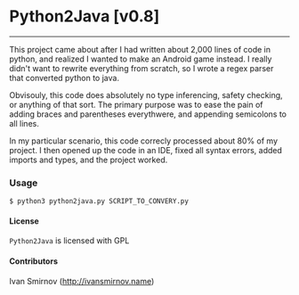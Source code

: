 # Python2Java [v0.8]
***


This project came about after I had written about 2,000 lines of code in python, and realized I wanted to make an Android game instead. I really didn't want to rewrite everything from scratch, so I wrote a regex parser that converted python to java. 

Obvisouly, this code does absolutely no type inferencing, safety checking, or anything of that sort. The primary purpose was to ease the pain of adding braces and parentheses everythwere, and appending semicolons to all lines.

In my particular scenario, this code correcly processed about 80% of my project. I then opened up the code in an IDE, fixed all syntax errors, added imports and types, and the project worked.

### Usage

	$ python3 python2java.py SCRIPT_TO_CONVERY.py



#### License

`Python2Java` is licensed with GPL

#### Contributors
Ivan Smirnov (http://ivansmirnov.name)
